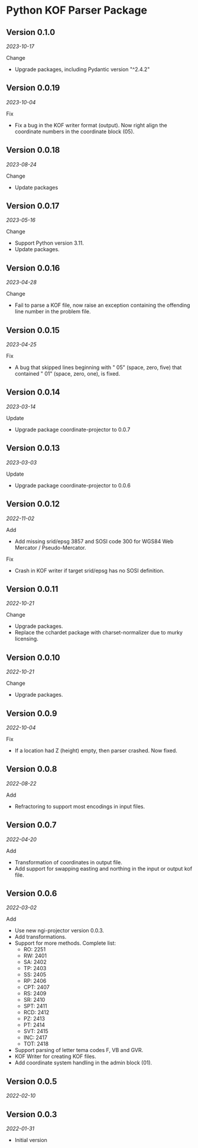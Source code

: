 # Python KOF Parser Package

## Version 0.1.0
_2023-10-17_

Change

- Upgrade packages, including Pydantic version "^2.4.2"

## Version 0.0.19
_2023-10-04_

Fix

- Fix a bug in the KOF writer format (output). Now right align the coordinate numbers in the coordinate block (05).

## Version 0.0.18
_2023-08-24_

Change

- Update packages

## Version 0.0.17

_2023-05-16_

Change

- Support Python version 3.11.
- Update packages.


## Version 0.0.16

_2023-04-28_

Change

- Fail to parse a KOF file, now raise an exception containing the offending line number in the problem file. 

## Version 0.0.15

_2023-04-25_

Fix

- A bug that skipped lines beginning with " 05" (space, zero, five) that contained " 01" (space, zero, one), is fixed.

## Version 0.0.14

_2023-03-14_

Update

- Upgrade package coordinate-projector to 0.0.7

## Version 0.0.13

_2023-03-03_

Update

- Upgrade package coordinate-projector to 0.0.6

## Version 0.0.12

_2022-11-02_

Add

- Add missing srid/epsg 3857 and SOSI code 300 for WGS84 Web Mercator / Pseudo-Mercator.

Fix

- Crash in KOF writer if target srid/epsg has no SOSI definition.

## Version 0.0.11

_2022-10-21_

Change

- Upgrade packages.
- Replace the cchardet package with charset-normalizer due to murky licensing.

## Version 0.0.10

_2022-10-21_

Change

- Upgrade packages.

## Version 0.0.9

_2022-10-04_

Fix

- If a location had Z (height) empty, then parser crashed. Now fixed.

## Version 0.0.8

_2022-08-22_

Add

- Refractoring to support most encodings in input files.

## Version 0.0.7

_2022-04-20_

Add

- Transformation of coordinates in output file.
- Add support for swapping easting and northing in the input or output kof file.

## Version 0.0.6

_2022-03-02_

Add

- Use new ngi-projector version 0.0.3.
- Add transformations.
- Support for more methods. Complete list:
  - RO: 2251
  - RW: 2401
  - SA: 2402
  - TP: 2403
  - SS: 2405
  - RP: 2406
  - CPT: 2407
  - RS: 2409
  - SR: 2410
  - SPT: 2411
  - RCD: 2412
  - PZ: 2413
  - PT: 2414
  - SVT: 2415
  - INC: 2417
  - TOT: 2418
- Support parsing of letter tema codes F, VB and GVR.
- KOF Writer for creating KOF files.
- Add coordinate system handling in the admin block (01).

## Version 0.0.5

_2022-02-10_

## Version 0.0.3

_2022-01-31_

- Initial version
